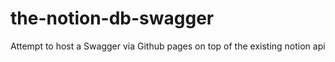 # the-notion-db-swagger
Attempt to host a Swagger via Github pages on top of the existing notion api 
